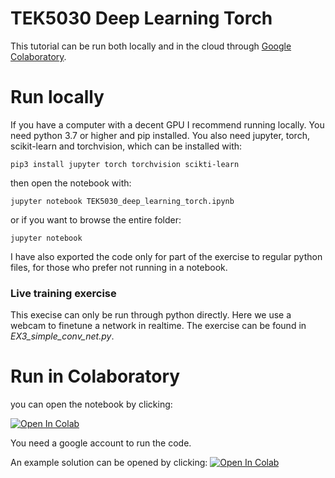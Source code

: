 # TEK5030 Deep Learning Torch

This tutorial can be run both locally and in the cloud through [Google Colaboratory](https://colab.research.google.com/).

# Run locally
If you have a computer with a decent GPU I recommend running locally. You need python 3.7 or higher and pip installed.
You also need jupyter, torch, scikit-learn and torchvision, which can be installed with:

```
pip3 install jupyter torch torchvision scikti-learn
```

then open the notebook with:

```
jupyter notebook TEK5030_deep_learning_torch.ipynb
```

or if you want to browse the entire folder:

```
jupyter notebook
```

I have also exported the code only for part of the exercise to regular python files, 
for those who prefer not running in a notebook.

### Live training exercise
This execise can only be run through python directly. Here we use a webcam to finetune a network
in realtime. The exercise can be found in *EX3_simple_conv_net.py*.

# Run in Colaboratory
you can open the notebook by clicking:

<a href="https://colab.research.google.com/github/sigmunjr/TEK5030_deep_learning_torch/blob/main/TEK5030_deep_learning_torch.ipynb" target="_parent"><img src="https://colab.research.google.com/assets/colab-badge.svg" alt="Open In Colab"/></a>

You need a google account to run the code.

An example solution can be opened by clicking:
<a href="https://colab.research.google.com/github/sigmunjr/TEK5030_deep_learning_torch/blob/main/TEK5030_deep_learning_torch_solution.ipynb" target="_parent"><img src="https://colab.research.google.com/assets/colab-badge.svg" alt="Open In Colab"/></a>
